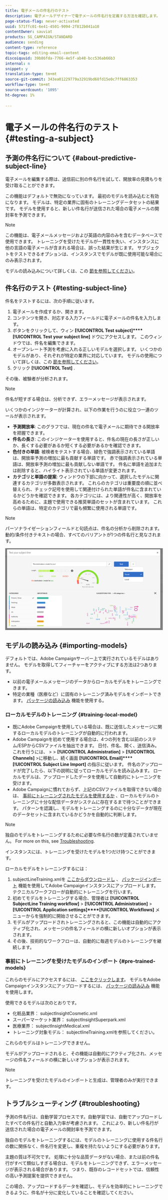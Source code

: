 ```yaml
---
title: 電子メールの件名行のテスト
description: 電子メールデザイナーで電子メールの件名行を定義する方法を確認します。
page-status-flag: never-activated
uuid: 571ffc01-6e41-4501-9094-2f812b041a10
contentOwner: sauviat
products: SG_CAMPAIGN/STANDARD
audience: sending
content-type: reference
topic-tags: editing-email-content
discoiquuid: 39b86fda-7766-4e5f-ab48-bcc536ab66b3
internal: n
snippet: y
translation-type: tm+mt
source-git-commit: 343ea01229779a32919bd68fd15e0c7ff6863353
workflow-type: tm+mt
source-wordcount: '1095'
ht-degree: 1%

---
```


# 電子メールの件名行のテスト {#testing-a-subject}


## 予測の件名行について {#about-predictive-subject-line}

電子メールを編集する際は、送信前に別の件名行を試して、開放率の見積もりを受け取ることができます。

この機能はデフォルトで無効になっています。 最初のモデルを読み込むと有効になります。 モデルは、特定の業界に固有のトレーニングデータセットの結果です。 モデルを使用すると、新しい件名行が送信された場合の電子メールの開封率を予測できます。

>[!NOTE]
>
>この機能は、電子メールメッセージおよび英語の内容のみを含むデータベースで使用できます。 トレーニングを受けたモデルが一貫性を失い、インスタンスに他の言語の電子メールが含まれる場合は、誤った結果が生じます。 サブジェクトをテストできるオプションは、インスタンスでモデルが既に使用可能な場合にのみ表示されます。

モデルの読み込みについて詳しくは、この [節を参照してください](#importing-models)。

## 件名行のテスト {#testing-subject-line}

件名をテストするには、次の手順に従います。

1. 電子メールを作成するか、開きます。
1. コンテンツを開き、対応する入力フィールドに電子メールの件名を入力します。
1. ボタンをクリックして、ウィン **[!UICONTROL Test subject]****[!UICONTROL Test your subject line]** ドウにアクセスします。 このウィンドウでは、件名を編集できます。
1. オープンレート予測を考慮に入れる正しいモデルを選択します。 いくつかのモデルがあり、それぞれが特定の業界に対応しています。 モデルの使用について詳しくは、この [節を参照してください](#importing-models)。
1. クリック **[!UICONTROL Test]** .

その後、被験者が分析されます。

>[!NOTE]
>
>件名が短すぎる場合は、分析できず、エラーメッセージが表示されます。

いくつかのインジケーターが計算され、以下の作業を行うのに役立つ一連のツールが表示されます。

* **予測開放率**: このグラフでは、現在の件名で電子メールに期待できる開放率を把握できます。
* **件名の長さ**: このインジケーターを使用すると、件名の現在の長さが正しいか、長くする必要があるか短くする必要があるかを確認できます。
* **色付きの単語**: 被検者をテストする場合、緑色で強調表示されている単語は、開放率予測の増加に最も貢献する単語です。 赤で強調表示されている単語は、開放率予測の増加に最も貢献しない単語です。 件名に単語を追加または削除すると、ハイライト表示されている単語が変更されます。
* **カテゴリと単語の提案**: ウィンドウの下部に向かって、選択したモデルに関連するカテゴリが多数表示されます。 これらのカテゴリは重要度の順に並べ替えられ、チェック記号を使用して関連付けられた単語が件名に含まれているかどうかを確認できます。 各カテゴリには、より関連性が高く、開放率を高めるために、主題で使用できる推奨単語のセットが含まれています。 これらの単語は、特定のカテゴリで最も頻繁に使用される単語です。

>[!NOTE]
>
>パーソナライゼーションフィールドと句読点は、件名の分析から削除されます。 動的/条件付きテキストの場合、すべてのバリアントが1つの件名行と見なされます。

![](assets/predictive_subject_line_example.png)

## モデルの読み込み {#importing-models}

デフォルトでは、Adobe Campaignサーバー上で実行されているモデルはありません。 モデルを取得してフィーチャーをアクティブにする方法は2つあります。

* 以前の電子メールメッセージのデータからローカルモデルをトレーニングできます。
* 特定の業種（医療など）に固有のトレーニング済みモデルをインポートできます。 [パッケージの読み込み](../../automating/using/managing-packages.md) 機能を使用する。

### ローカルモデルのトレーニング {#training-local-model}

* 既にAdobe Campaignを使用している場合は、既に送信したメッセージに関するローカルモデルのトレーニングが自動的に行われます。
* Adobe Campaignを初めて使用する場合は、4つの列を含む以前のシステム/ESPからCSVファイルを抽出できます。 日付、件名、開く、送信済み。 これを行うには、 > > **[!UICONTROL Administration]** > **[!UICONTROL Channels]** >に移動し、続く画面 **[!UICONTROL Email]****[!UICONTROL Subject Line Import]** の指示に従います。 件名のアップロードが完了したら、以下の説明に従ってローカルモデルを読み込みます。 ローカルモデルは、アップロードしたデータを使用して自動的にトレーニングを受けます。
* Adobe Campaignに慣れておらず、上記のCSVファイルを取得できない場合は、 [事前にトレーニングされたモデルを使用するか](#pre-trained-models) 、ローカルモデルのトレーニングに十分な配信データがシステムに存在するまで待つことができます。 パターンを認識し、モデルをトレーニングするのに十分なデータが現在のデータセットに含まれているかどうかを自動的に判断します。

>[!NOTE]
>
>独自のモデルをトレーニングするために必要な件名行の数が定義されていません。 For more on this, see [Troubleshooting](#troubleshooting).
>
>インスタンスには、トレーニングを受けたモデルを1つだけ持つことができます。

ローカルモデルをトレーニングするには：
1. subjectLineTraining.xmlを [ここからダウンロードし](https://experience.adobe.com/#/downloads/content/software-distribution/en/campaign.html) 、 [パッケージインポート](../../automating/using/managing-packages.md) 機能を使用してAdobe Campaignインスタンスにアップロードします。 テクニカルワークフローが自動的にトレーニングを行います。
1. 初めてモデルをトレーニングする場合、管理者は **[!UICONTROL SubjectLine Training workflow]** > **[!UICONTROL Administration]** > **[!UICONTROL Application settings]****[!UICONTROL Workflows]** メニューからを強制的に開始させることができます。
1. モデルがアップロードされトレーニングされると、この機能は自動的にアクティブ化され、メッセージの件名フィールドの横に新しいオプションが表示されます。
1. その後、技術的なワークフローは、自動的に毎週モデルのトレーニングを継続します。

### 事前にトレーニングを受けたモデルのインポート {#pre-trained-models}

これらのモデルにアクセスするには、 [ここをクリックします](https://experience.adobe.com/#/downloads/content/software-distribution/en/campaign.html)。 モデルをAdobe Campaignインスタンスにアップロードするには、 [パッケージの読み込み](../../automating/using/managing-packages.md) 機能を使用します。

使用できるモデルは次のとおりです。

* 化粧品業界： subjectInsightCosmetic.xml
* スーパーマーケット業界： subjectInsightSuperpark.xml
* 医療業界： subjectInsightMedical.xml
* トレーニング対象モデル： subjectlineTraining.xmlを参照してください。

これらのモデルはトレーニングできません。

モデルがアップロードされると、その機能は自動的にアクティブ化され、メッセージの件名フィールドの横に新しいオプションが表示されます。

>[!NOTE]
>
>トレーニングを受けたモデルのインポートと生成は、管理者のみが実行できます。

## トラブルシューティング {#troubleshooting}

予測の件名行は、自動学習プロセスです。自動学習では、自動でアップロードしたすべての件名行と自動入力率が考慮されます。 これにより、新しい件名行が送信された場合の電子メールの開封率を予測できます。

独自のモデルをトレーニングするには、モデルのトレーニングに使用する件名行の数に関係なく、件名行を変更し、重複を持たないようにする必要があります。

主題の質は不可欠です。 処理に十分な品質データがない場合、または前の件名行がすべて類似しすぎる場合は、モデルをトレーニングできず、エラーメッセージが表示される場合があります。 つまり、既存のレコードセットでは、信頼性の高い予測提案を提供できません。

この場合、アップロードするデータを確認し、モデルを効率的にトレーニングできるように、件名が十分に変化していることを確認してください。

<!--Some clients have reported this issue: I have had the subject line training workflow running for about a year now.  It has trained on 883 records and I am still seeing the message "The existing dataset is not enough to generate a model."  I do get an error in the workflow every time it runs "XML-110009 Unable to find the element 'runwf' of path '/' (document with schema 'serverConf')".

For this, campaign takes the subject line as training data and tries to come up with significant enough model to predict open rate with 95% confidence.

The 400 subject line number is mention with at least and is only indicative, model generation will also depend on quality of these lines.

It may happen that even 10k subject lines don't lead to model generation if they are too similar.

It means that it can be case that you don't have enough subject lines to generate the model and it is giving this error.

If you are getting an error/warning message, it means that your existing set of records is not enough for the predictive subject module to give a high confidence suggestion.

Adobe recommends reviewing the data you are uploading as the similarity of the subject lines might be the issue.-->
